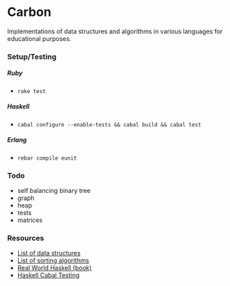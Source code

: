 Carbon
======

Implementations of data structures and algorithms in various languages for educational purposes.

### Setup/Testing
##### Ruby
- `rake test`

##### Haskell
- `cabal configure --enable-tests && cabal build && cabal test`

##### Erlang
- `rebar compile eunit`

### Todo
- self balancing binary tree
- graph
- heap
- tests
- matrices

### Resources
- [List of data structures][1]
- [List of sorting algorithms][2]
- [Real World Haskell (book)][3]
- [Haskell Cabal Testing][4]

[1]: http://en.wikipedia.org/wiki/List_of_data_structures
[2]: http://en.wikipedia.org/wiki/List_of_algorithms#Sequence_Sorting
[3]: http://book.realworldhaskell.org/
[4]: http://www.haskell.org/cabal/users-guide/developing-packages.html
